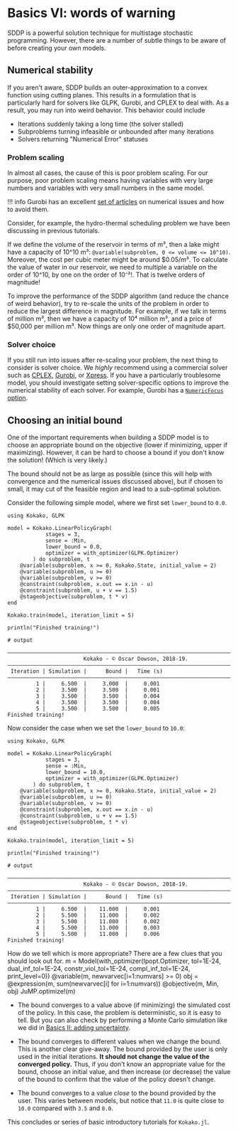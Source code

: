 # Basics VI: words of warning

SDDP is a powerful solution technique for multistage stochastic programming.
However, there are a number of subtle things to be aware of before creating
your own models.

## Numerical stability

If you aren't aware, SDDP builds an outer-approximation to a convex function
using cutting planes. This results in a formulation that is particularly hard
for solvers like GLPK, Gurobi, and CPLEX to deal with. As a result, you may run
into weird behavior. This behavior could include

 - Iterations suddenly taking a long time (the solver stalled)
 - Subproblems turning infeasible or unbounded after many iterations
 - Solvers returning "Numerical Error" statuses

### Problem scaling

In almost all cases, the cause of this is poor problem scaling. For our purpose,
poor problem scaling means having variables with very large numbers and
variables with very small numbers in the same model.

!!! info
    Gurobi has an excellent [set of articles](http://www.gurobi.com/documentation/8.1/refman/numerics_gurobi_guidelines.html)
    on numerical issues and how to avoid them.

Consider, for example, the hydro-thermal scheduling problem we have been
discussing in previous tutorials.

If we define the volume of the reservoir in terms of m³, then a lake might have
a capacity of 10^10 m³: `@variable(subproblem, 0 <= volume <= 10^10)`. Moreover,
the cost per cubic meter might be around $0.05/m³. To calculate the  value of
water in our reservoir, we need to multiple a variable on the order of 10^10, by
one on the order of 10⁻²!. That is twelve orders of magnitude!

To improve the performance of the SDDP algorithm (and reduce the chance of weird
behavior), try to re-scale the units of the problem in order to reduce the
largest difference in magnitude. For example, if we talk in terms of million m³,
then we have a capacity of 10⁴ million m³, and a price of $50,000 per million
m³. Now things are only one order of magnitude apart.

### Solver choice

If you still run into issues after re-scaling your problem, the next thing to
consider is solver choice. We _highly_ recommend using a commercial solver such
as [CPLEX](https://github.com/JuliaOpt/CPLEX.jl),
[Gurobi](https://github.com/JuliaOpt/Gurobi.jl), or
[Xpress](https://github.com/JuliaOpt/Xpress.jl). If you have a particularly
troublesome model, you should investigate setting solver-specific options to
improve the numerical stability of each solver. For example, Gurobi has a
[`NumericFocus` option](http://www.gurobi.com/documentation/8.1/refman/numericfocus.html#parameter:NumericFocus).

## Choosing an initial bound

One of the important requirements when building a SDDP model is to choose an
appropriate bound on the objective (lower if minimizing, upper if maximizing).
However, it can be hard to choose a bound if you don't know the solution! (Which
is very likely.)

The bound should not be as large as possible (since this will help with
convergence and the numerical issues discussed above), but if chosen to small,
it may cut of the feasible region and lead to a sub-optimal solution.

Consider the following simple model, where we first set `lower_bound` to `0.0`.
```jldoctest; filter=r"\|.+?\n"
using Kokako, GLPK

model = Kokako.LinearPolicyGraph(
            stages = 3,
            sense = :Min,
            lower_bound = 0.0,
            optimizer = with_optimizer(GLPK.Optimizer)
        ) do subproblem, t
    @variable(subproblem, x >= 0, Kokako.State, initial_value = 2)
    @variable(subproblem, u >= 0)
    @variable(subproblem, v >= 0)
    @constraint(subproblem, x.out == x.in - u)
    @constraint(subproblem, u + v == 1.5)
    @stageobjective(subproblem, t * v)
end

Kokako.train(model, iteration_limit = 5)

println("Finished training!")

# output

———————————————————————————————————————————————————————————————————————————————
                        Kokako - © Oscar Dowson, 2018-19.
———————————————————————————————————————————————————————————————————————————————
 Iteration | Simulation |      Bound |   Time (s)
———————————————————————————————————————————————————————————————————————————————
         1 |     6.500  |     3.000  |     0.001
         2 |     3.500  |     3.500  |     0.001
         3 |     3.500  |     3.500  |     0.004
         4 |     3.500  |     3.500  |     0.004
         5 |     3.500  |     3.500  |     0.005
Finished training!
```

Now consider the case when we set the `lower_bound` to `10.0`:

```jldoctest; filter=r"\|.+?\n"
using Kokako, GLPK

model = Kokako.LinearPolicyGraph(
            stages = 3,
            sense = :Min,
            lower_bound = 10.0,
            optimizer = with_optimizer(GLPK.Optimizer)
        ) do subproblem, t
    @variable(subproblem, x >= 0, Kokako.State, initial_value = 2)
    @variable(subproblem, u >= 0)
    @variable(subproblem, v >= 0)
    @constraint(subproblem, x.out == x.in - u)
    @constraint(subproblem, u + v == 1.5)
    @stageobjective(subproblem, t * v)
end

Kokako.train(model, iteration_limit = 5)

println("Finished training!")

# output

———————————————————————————————————————————————————————————————————————————————
                        Kokako - © Oscar Dowson, 2018-19.
———————————————————————————————————————————————————————————————————————————————
 Iteration | Simulation |      Bound |   Time (s)
———————————————————————————————————————————————————————————————————————————————
         1 |     6.500  |    11.000  |     0.001
         2 |     5.500  |    11.000  |     0.002
         3 |     5.500  |    11.000  |     0.002
         4 |     5.500  |    11.000  |     0.003
         5 |     5.500  |    11.000  |     0.006
Finished training!
```

How do we tell which is more appropriate? There are a few clues that you should
look out for.    m = Model(with_optimizer(Ipopt.Optimizer, tol=1E-24, dual_inf_tol=1E-24,
        constr_viol_tol=1E-24, compl_inf_tol=1E-24, print_level=0))
    @variable(m, newvarvec[i=1:numvars] >= 0)
    obj = @expression(m, sum(newvarvec[i] for i=1:numvars))
    @objective(m, Min, obj)
    JuMP.optimize!(m)

- The bound converges to a value above (if minimizing) the simulated cost of the
  policy. In this case, the problem is deterministic, so it is easy to tell. But
  you can also check by performing a Monte Carlo simulation like we did in
  [Basics II: adding uncertainty](@ref).

- The bound converges to different values when we change the bound. This is
  another clear give-away. The bound provided by the user is only used in the
  initial iterations. __It should not change the value of the converged
  policy.__ Thus, if you don't know an appropriate value for the bound, choose
  an initial value, and then increase (or decrease) the value of the bound to
  confirm that the value of the policy doesn't change.

- The bound converges to a value _close_ to the bound provided by the user. This
  varies between models, but notice that `11.0` is quite close to `10.0`
  compared with `3.5` and `0.0`.

This concludes or series of basic introductory tutorials for `Kokako.jl`.

